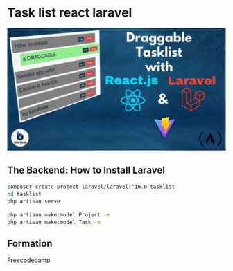 # Task list react laravel

![tasklist_react_laravel](laravel-react-tasklist.png)


## The Backend: How to Install Laravel

```bash
composer create-project laravel/laravel:^10.0 tasklist
cd tasklist
php artisan serve

```

```bash
php artisan make:model Project -m
php artisan make:model Task -m

```


## Formation 
[Freecodecamp](https://www.freecodecamp.org/news/use-react-with-laravel/#prerequisites)